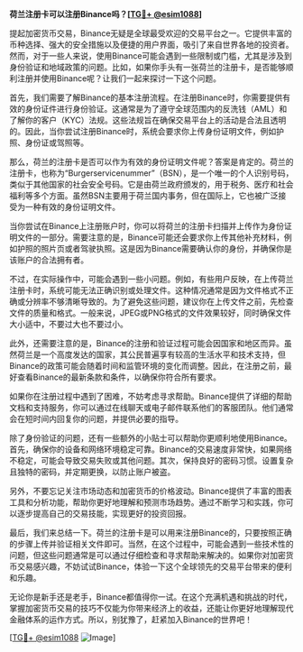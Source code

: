 **荷兰注册卡可以注册Binance吗？[[TG💪+ @esim1088](https://t.me/s/esim1088)]**

提起加密货币交易，Binance无疑是全球最受欢迎的交易平台之一。它提供丰富的币种选择、强大的安全措施以及便捷的用户界面，吸引了来自世界各地的投资者。然而，对于一些人来说，使用Binance可能会遇到一些限制或门槛，尤其是涉及到身份验证和地域政策的问题。比如，如果你手头有一张荷兰的注册卡，是否能够顺利注册并使用Binance呢？让我们一起来探讨一下这个问题。

首先，我们需要了解Binance的基本注册流程。在注册Binance时，你需要提供有效的身份证件进行身份验证。这通常是为了遵守全球范围内的反洗钱（AML）和了解你的客户（KYC）法规。这些法规旨在确保交易平台上的活动是合法且透明的。因此，当你尝试注册Binance时，系统会要求你上传身份证明文件，例如护照、身份证或驾照等。

那么，荷兰的注册卡是否可以作为有效的身份证明文件呢？答案是肯定的。荷兰的注册卡，也称为“Burgerservicenummer”（BSN），是一个唯一的个人识别号码，类似于其他国家的社会安全号码。它是由荷兰政府颁发的，用于税务、医疗和社会福利等多个方面。虽然BSN主要用于荷兰国内事务，但在国际上，它也被广泛接受为一种有效的身份证明文件。

当你尝试在Binance上注册账户时，你可以将荷兰的注册卡扫描并上传作为身份证明文件的一部分。需要注意的是，Binance可能还会要求你上传其他补充材料，例如护照的照片页或者驾驶执照。这是因为Binance需要确认你的身份，并确保你是该账户的合法拥有者。

不过，在实际操作中，可能会遇到一些小问题。例如，有些用户反映，在上传荷兰注册卡时，系统可能无法正确识别或处理文件。这种情况通常是因为文件格式不正确或分辨率不够清晰导致的。为了避免这些问题，建议你在上传文件之前，先检查文件的质量和格式。一般来说，JPEG或PNG格式的文件效果较好，同时确保文件大小适中，不要过大也不要过小。

此外，还需要注意的是，Binance的注册和验证过程可能会因国家和地区而异。虽然荷兰是一个高度发达的国家，其公民普遍享有较高的生活水平和技术支持，但Binance的政策可能会随着时间和监管环境的变化而调整。因此，在注册之前，最好查看Binance的最新条款和条件，以确保你符合所有要求。

如果你在注册过程中遇到了困难，不妨考虑寻求帮助。Binance提供了详细的帮助文档和支持服务，你可以通过在线聊天或电子邮件联系他们的客服团队。他们通常会在短时间内回复你的问题，并提供必要的指导。

除了身份验证的问题，还有一些额外的小贴士可以帮助你更顺利地使用Binance。首先，确保你的设备和网络环境稳定可靠。Binance的交易速度非常快，如果网络不稳定，可能会导致交易失败或其他问题。其次，保持良好的密码习惯。设置复杂且独特的密码，并定期更换，以防止账户被盗。

另外，不要忘记关注市场动态和加密货币的价格波动。Binance提供了丰富的图表工具和分析功能，帮助你更好地理解和预测市场趋势。通过不断学习和实践，你可以逐步提高自己的交易技能，实现更好的投资回报。

最后，我们来总结一下。荷兰的注册卡是可以用来注册Binance的，只要按照正确的步骤上传并验证相关文件即可。当然，在这个过程中，可能会遇到一些技术性的问题，但这些问题通常是可以通过仔细检查和寻求帮助来解决的。如果你对加密货币交易感兴趣，不妨试试Binance，体验一下这个全球领先的交易平台带来的便利和乐趣。

无论你是新手还是老手，Binance都值得你一试。在这个充满机遇和挑战的时代，掌握加密货币交易的技巧不仅能为你带来经济上的收益，还能让你更好地理解现代金融体系的运作方式。所以，别犹豫了，赶紧加入Binance的世界吧！

[[TG💪+ @esim1088](https://t.me/s/esim1088) ![Image](https://i.postimg.cc/4NQfJmqS/Snipaste-2025-05-13-00-14-12.png)]